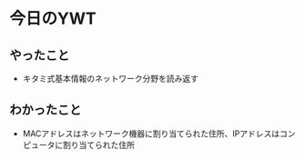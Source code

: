 # 今日のYWT

## やったこと

- キタミ式基本情報のネットワーク分野を読み返す

## わかったこと

- MACアドレスはネットワーク機器に割り当てられた住所、IPアドレスはコンピュータに割り当てられた住所

